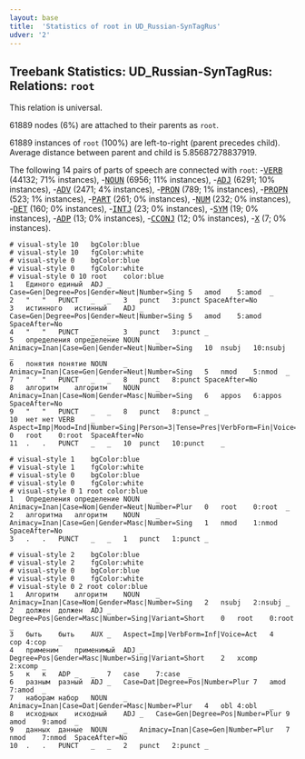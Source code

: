 ```yaml
---
layout: base
title:  'Statistics of root in UD_Russian-SynTagRus'
udver: '2'
---
```


## Treebank Statistics: UD_Russian-SynTagRus: Relations: `root`

This relation is universal.

61889 nodes (6%) are attached to their parents as `root`.

61889 instances of `root` (100%) are left-to-right (parent precedes child).
Average distance between parent and child is 5.85687278837919.

The following 14 pairs of parts of speech are connected with `root`: -<tt><a href="ru_syntagrus-pos-VERB.html">VERB</a></tt> (44132; 71% instances), -<tt><a href="ru_syntagrus-pos-NOUN.html">NOUN</a></tt> (6956; 11% instances), -<tt><a href="ru_syntagrus-pos-ADJ.html">ADJ</a></tt> (6291; 10% instances), -<tt><a href="ru_syntagrus-pos-ADV.html">ADV</a></tt> (2471; 4% instances), -<tt><a href="ru_syntagrus-pos-PRON.html">PRON</a></tt> (789; 1% instances), -<tt><a href="ru_syntagrus-pos-PROPN.html">PROPN</a></tt> (523; 1% instances), -<tt><a href="ru_syntagrus-pos-PART.html">PART</a></tt> (261; 0% instances), -<tt><a href="ru_syntagrus-pos-NUM.html">NUM</a></tt> (232; 0% instances), -<tt><a href="ru_syntagrus-pos-DET.html">DET</a></tt> (160; 0% instances), -<tt><a href="ru_syntagrus-pos-INTJ.html">INTJ</a></tt> (23; 0% instances), -<tt><a href="ru_syntagrus-pos-SYM.html">SYM</a></tt> (19; 0% instances), -<tt><a href="ru_syntagrus-pos-ADP.html">ADP</a></tt> (13; 0% instances), -<tt><a href="ru_syntagrus-pos-CCONJ.html">CCONJ</a></tt> (12; 0% instances), -<tt><a href="ru_syntagrus-pos-X.html">X</a></tt> (7; 0% instances).


~~~ conllu
# visual-style 10	bgColor:blue
# visual-style 10	fgColor:white
# visual-style 0	bgColor:blue
# visual-style 0	fgColor:white
# visual-style 0 10 root	color:blue
1	Единого	единый	ADJ	_	Case=Gen|Degree=Pos|Gender=Neut|Number=Sing	5	amod	5:amod	_
2	"	"	PUNCT	_	_	3	punct	3:punct	SpaceAfter=No
3	истинного	истинный	ADJ	_	Case=Gen|Degree=Pos|Gender=Neut|Number=Sing	5	amod	5:amod	SpaceAfter=No
4	"	"	PUNCT	_	_	3	punct	3:punct	_
5	определения	определение	NOUN	_	Animacy=Inan|Case=Gen|Gender=Neut|Number=Sing	10	nsubj	10:nsubj	_
6	понятия	понятие	NOUN	_	Animacy=Inan|Case=Gen|Gender=Neut|Number=Sing	5	nmod	5:nmod	_
7	"	"	PUNCT	_	_	8	punct	8:punct	SpaceAfter=No
8	алгоритм	алгоритм	NOUN	_	Animacy=Inan|Case=Nom|Gender=Masc|Number=Sing	6	appos	6:appos	SpaceAfter=No
9	"	"	PUNCT	_	_	8	punct	8:punct	_
10	нет	нет	VERB	_	Aspect=Imp|Mood=Ind|Number=Sing|Person=3|Tense=Pres|VerbForm=Fin|Voice=Act	0	root	0:root	SpaceAfter=No
11	.	.	PUNCT	_	_	10	punct	10:punct	_

~~~


~~~ conllu
# visual-style 1	bgColor:blue
# visual-style 1	fgColor:white
# visual-style 0	bgColor:blue
# visual-style 0	fgColor:white
# visual-style 0 1 root	color:blue
1	Определения	определение	NOUN	_	Animacy=Inan|Case=Nom|Gender=Neut|Number=Plur	0	root	0:root	_
2	алгоритма	алгоритм	NOUN	_	Animacy=Inan|Case=Gen|Gender=Masc|Number=Sing	1	nmod	1:nmod	SpaceAfter=No
3	.	.	PUNCT	_	_	1	punct	1:punct	_

~~~


~~~ conllu
# visual-style 2	bgColor:blue
# visual-style 2	fgColor:white
# visual-style 0	bgColor:blue
# visual-style 0	fgColor:white
# visual-style 0 2 root	color:blue
1	Алгоритм	алгоритм	NOUN	_	Animacy=Inan|Case=Nom|Gender=Masc|Number=Sing	2	nsubj	2:nsubj	_
2	должен	должен	ADJ	_	Degree=Pos|Gender=Masc|Number=Sing|Variant=Short	0	root	0:root	_
3	быть	быть	AUX	_	Aspect=Imp|VerbForm=Inf|Voice=Act	4	cop	4:cop	_
4	применим	применимый	ADJ	_	Degree=Pos|Gender=Masc|Number=Sing|Variant=Short	2	xcomp	2:xcomp	_
5	к	к	ADP	_	_	7	case	7:case	_
6	разным	разный	ADJ	_	Case=Dat|Degree=Pos|Number=Plur	7	amod	7:amod	_
7	наборам	набор	NOUN	_	Animacy=Inan|Case=Dat|Gender=Masc|Number=Plur	4	obl	4:obl	_
8	исходных	исходный	ADJ	_	Case=Gen|Degree=Pos|Number=Plur	9	amod	9:amod	_
9	данных	данные	NOUN	_	Animacy=Inan|Case=Gen|Number=Plur	7	nmod	7:nmod	SpaceAfter=No
10	.	.	PUNCT	_	_	2	punct	2:punct	_

~~~


